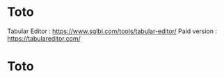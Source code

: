# Toto

Tabular Editor : https://www.sqlbi.com/tools/tabular-editor/
Paid version : https://tabulareditor.com/

# Toto
